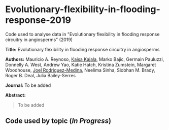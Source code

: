 # Evolutionary-flexibility-in-flooding-response-2019
Code used to analyse data in "Evolutionary flexibility in flooding response circuitry in angiosperms" (2019)

**Title:** Evolutionary flexibility in flooding response circuitry in angiosperms

**Authors:**  Mauricio A. Reynoso, [Kaisa Kajala](https://github.com/kaisakajala), Marko Bajic, Germain Pauluzzi,  Donnelly A. West, Andrew Yao, Katie Hatch, Kristina  Zumstein, Margaret Woodhouse, [Joel Rodriguez-Medina](https://github.com/rodriguezmDNA), Neelima Sinha, Siobhan M. Brady, Roger B. Deal, Julia Bailey-Serres

**Journal:** To be added

**Abstract:** 

> To be added



## Code used by topic (*In Progress*)
